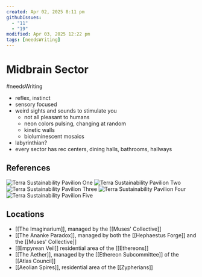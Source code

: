 ```yaml
---
created: Apr 02, 2025 8:11 pm
githubIssues:
  - "11"
  - "19"
modified: Apr 03, 2025 12:22 pm
tags: [needsWriting]
---
```


# Midbrain Sector

#needsWriting 
- reflex, instinct
- sensory focused
- weird sights and sounds to stimulate you
	- not all pleasant to humans
	- neon colors pulsing, changing at random
	- kinetic walls
	- bioluminescent mosaics
- labyrinthian?
- every sector has rec centers, dining halls, bathrooms, hallways

## References

![Terra Sustainability Pavilion One](https://www.edenproject.com/sites/default/files/styles/16_9_media_large/public/2021-06/terra-pavilion-dubai7.jpeg?h=d4181ece&itok=2NyMpJ2W)
![Terra Sustainability Pavilion Two](https://www.edenproject.com/sites/default/files/styles/16_9_media_large/public/2021-06/terra-pavilion-dubai9.jpeg?h=56d0ca2e&itok=RNVf1jVb)![Terra Sustainability Pavilion Three](https://www.edenproject.com/sites/default/files/styles/16_9_media_large/public/2021-06/terra-pavilion-dubai6.jpeg?h=56d0ca2e&itok=d2TvLxkt)
![Terra Sustainability Pavilion Four](https://www.edenproject.com/sites/default/files/styles/16_9_media_large/public/2021-06/terra-pavilion-dubai2.jpeg?h=56d0ca2e&itok=saGkaU_y)![Terra Sustainability Pavilion Five](https://www.edenproject.com/sites/default/files/styles/16_9_media_large/public/2021-06/terra-pavilion-dubai3.jpeg?h=56d0ca2e&itok=K8L3rzgU)

## Locations

- [[The Imaginarium]], managed by the [[Muses' Collective]]
- [[The Ananke Paradox]], managed by both the [[Hephaestus Forge]] and the [[Muses' Collective]]
- [[Empyrean Veil]] residential area of the [[Ethereons]]
- [[The Aether]], managed by the [[Ethereon Subcommittee]] of the [[Atlas Council]]
- [[Aeolian Spires]], residential area of the [[Zypherians]]